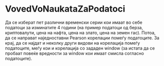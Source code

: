 # VovedVoNaukataZaPodatoci

Да се изберат пет различни временски серии кои имаат во себе податоци за изминатите 4 години (на пример податоци од берза, криптовалути, цена на нафта, цена на злато, цена на земен гас). Потоа, да се направат наједноставни Pearson корелации помеѓу податоците. За крај, да се најдат и неколку други видови на корелација помеѓу податоците, меѓу кои и корелација со зададен window (за истата да се пробаат повеќе вредности за window кои имаат смисла согласно податоците).
